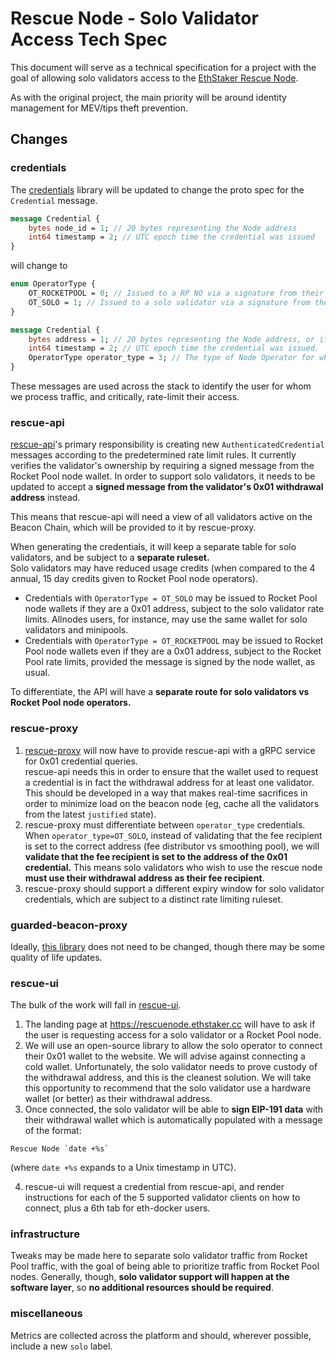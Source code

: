 # Rescue Node - Solo Validator Access Tech Spec

This document will serve as a technical specification for a project with the goal of allowing solo validators access to the [EthStaker Rescue Node](https://rescuenode.ethstaker.cc/).

As with the original project, the main priority will be around identity management for MEV/tips theft prevention.

## Changes
### credentials

The [credentials](https://github.com/Rocket-Rescue-Node/credentials) library will be updated to change the proto spec for the `Credential` message.

```protobuf
message Credential {
	bytes node_id = 1; // 20 bytes representing the Node address
	int64 timestamp = 2; // UTC epoch time the credential was issued
}
```
will change to 
```protobuf
enum OperatorType {
	OT_ROCKETPOOL = 0; // Issued to a RP NO via a signature from their node wallet.
	OT_SOLO = 1; // Issued to a solo validator via a signature from their 0x01 withdrawal address.
}

message Credential {
	bytes address = 1; // 20 bytes representing the Node address, or if a solo validator, the withdrawal address.
	int64 timestamp = 2; // UTC epoch time the credential was issued.
	OperatorType operator_type = 3; // The type of Node Operator for whom the credential was issued.
}
```

These messages are used across the stack to identify the user for whom we process traffic, and critically, rate-limit their access.

### rescue-api

[rescue-api](https://github.com/Rocket-Rescue-Node/rescue-api)'s primary responsibility is creating new `AuthenticatedCredential` messages according to the predetermined rate limit rules. It currently verifies the validator's ownership by requiring a signed message from the Rocket Pool node wallet. In order to support solo validators, it needs to be updated to accept a **signed message from the validator's 0x01 withdrawal address** instead.

This means that rescue-api will need a view of all validators active on the Beacon Chain, which will be provided to it by rescue-proxy.

When generating the credentials, it will keep a separate table for solo validators, and be subject to a **separate ruleset.**  
Solo validators may have reduced usage credits (when compared to the 4 annual, 15 day credits given to Rocket Pool node operators).

- Credentials with `OperatorType = OT_SOLO` may be issued to Rocket Pool node wallets if they are a 0x01 address, subject to the solo validator rate limits. Allnodes users, for instance, may use the same wallet for solo validators and minipools.
- Credentials with `OperatorType = OT_ROCKETPOOL` may be issued to Rocket Pool node wallets even if they are a 0x01 address, subject to the Rocket Pool rate limits, provided the message is signed by the node wallet, as usual.

To differentiate, the API will have a **separate route for solo validators vs Rocket Pool node operators.** 

### rescue-proxy

1) [rescue-proxy](https://github.com/Rocket-Rescue-Node/rescue-proxy) will now have to provide rescue-api with a gRPC service for 0x01 credential queries.  
rescue-api needs this in order to ensure that the wallet used to request a credential is in fact the withdrawal address for at least one validator.  
This should be developed in a way that makes real-time sacrifices in order to minimize load on the beacon node (eg, cache all the validators from the latest `justified` state).
2) rescue-proxy must differentiate between `operator_type` credentials. When `operator_type=OT_SOLO`, instead of validating that the fee recipient is set to the correct address (fee distributor vs smoothing pool), we will **validate that the fee recipient is set to the address of the 0x01 credential.** This means solo validators who wish to use the rescue node **must use their withdrawal address as their fee recipient**.
3) rescue-proxy should support a different expiry window for solo validator credentials, which are subject to a distinct rate limiting ruleset.

### guarded-beacon-proxy

Ideally, [this library](https://github.com/Rocket-Rescue-Node/guarded-beacon-proxy) does not need to be changed, though there may be some quality of life updates.

### rescue-ui

The bulk of the work will fall in [rescue-ui](https://github.com/Rocket-Rescue-Node/rescue-ui).

1) The landing page at https://rescuenode.ethstaker.cc will have to ask if the user is requesting access for a solo validator or a Rocket Pool node.
2) We will use an open-source library to allow the solo operator to connect their 0x01 wallet to the website. We will advise against connecting a cold wallet. Unfortunately, the solo validator needs to prove custody of the withdrawal address, and this is the cleanest solution. We will take this opportunity to recommend that the solo validator use a hardware wallet (or better) as their withdrawal address.
3) Once connected, the solo validator will be able to **sign EIP-191 data** with their withdrawal wallet which is automatically populated with a message of the format:
```
Rescue Node `date +%s`
```
(where `date +%s` expands to a Unix timestamp in UTC).

4. rescue-ui will request a credential from rescue-api, and render instructions for each of the 5 supported validator clients on how to connect, plus a 6th tab for eth-docker users.

### infrastructure

Tweaks may be made here to separate solo validator traffic from Rocket Pool traffic, with the goal of being able to prioritize traffic from Rocket Pool nodes. Generally, though, **solo validator support will happen at the software layer**, so **no additional resources should be required**.

### miscellaneous

Metrics are collected across the platform and should, wherever possible, include a new `solo` label.
